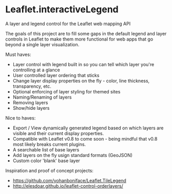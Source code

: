 Leaflet.interactiveLegend
==========================

A layer and legend control for the Leaflet web mapping API

The goals of this project are to fill some gaps in the default legend and layer controls in Leaflet to make them more functional for web apps that go beyond a single layer visualization.

Must haves:

* Layer control with legend built in so you can tell which layer you're controlling at a glance
* User controlled layer ordering that sticks
* Change layer display properties on the fly - color, line thickness, transparency, etc.
* Optional enforcing of layer styling for themed sites
* Naming/Renaming of layers
* Removing layers
* Show/hide layers

Nice to haves:

* Export / View dynamically generated legend based on which layers are visible and their current display properties.
* Compatible with Leaflet v0.8 to come soon - being mindful that v0.8 most likely breaks current plugins.
* A searchable list of base layers
* Add layers on the fly usign standard formats (GeoJSON)
* Custom color 'blank' base layer


Inspiration and proof of concept projects:

* https://github.com/yohanboniface/Leaflet.TileLegend
* http://elesdoar.github.io/leaflet-control-orderlayers/
